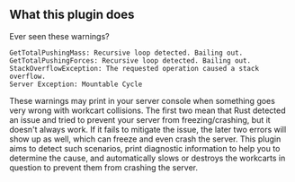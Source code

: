 ## What this plugin does

Ever seen these warnings?

```
GetTotalPushingMass: Recursive loop detected. Bailing out.
GetTotalPushingForces: Recursive loop detected. Bailing out.
StackOverflowException: The requested operation caused a stack overflow.
Server Exception: Mountable Cycle
```

These warnings may print in your server console when something goes very wrong with workcart collisions. The first two mean that Rust detected an issue and tried to prevent your server from freezing/crashing, but it doesn't always work. If it fails to mitigate the issue, the later two errors will show up as well, which can freeze and even crash the server. This plugin aims to detect such scenarios, print diagnostic information to help you to determine the cause, and automatically slows or destroys the workcarts in question to prevent them from crashing the server.
